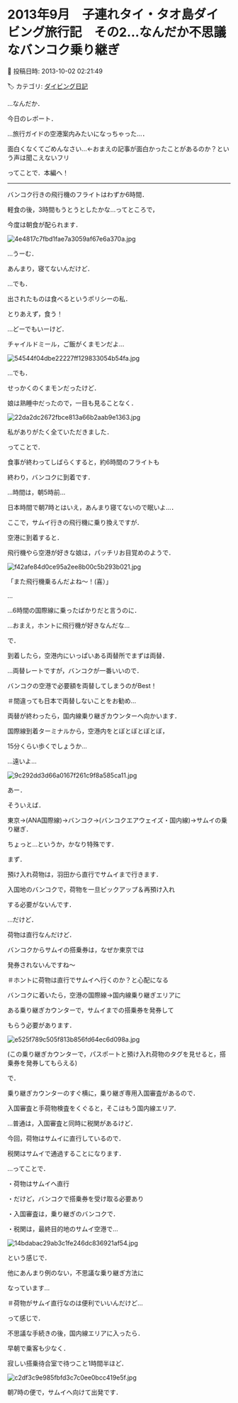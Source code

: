 # 2013年9月　子連れタイ・タオ島ダイビング旅行記　その2…なんだか不思議なバンコク乗り継ぎ

📅 投稿日時: 2013-10-02 02:21:49

🏷️ カテゴリ: [ダイビング日記](ce3a7a8d424d112fce83ee85c81a0e344.md)

…なんだか．


今日のレポート．


…旅行ガイドの空港案内みたいになっちゃった…．


面白くなくてごめんなさい…←おまえの記事が面白かったことがあるのか？という声は聞こえないフリ





ってことで．本編へ！


-----





バンコク行きの飛行機のフライトはわずか6時間．


軽食の後，3時間もうとうとしたかな…ってところで，


今度は朝食が配られます．




![4e4817c7fbd1fae7a3059af67e6a370a.jpg](images/4e4817c7fbd1fae7a3059af67e6a370a.jpg)




…うーむ．


あんまり，寝てないんだけど．


…でも．


出されたものは食べるというポリシーの私．


とりあえず，食う！





…どーでもいーけど．


チャイルドミール，ご飯がくまモンだよ…




![54544f04dbe22227ff129833054b54fa.jpg](images/54544f04dbe22227ff129833054b54fa.jpg)




…でも．


せっかくのくまモンだったけど．


娘は熟睡中だったので，一目も見ることなく．




![22da2dc2672fbce813a66b2aab9e1363.jpg](images/22da2dc2672fbce813a66b2aab9e1363.jpg)




私がありがたく全ていただきました．





ってことで．


食事が終わってしばらくすると，約6時間のフライトも


終わり，バンコクに到着です．


…時間は，朝5時前…


日本時間で朝7時とはいえ，あんまり寝てないので眠いよ…．





ここで，サムイ行きの飛行機に乗り換えですが．


空港に到着すると．


飛行機やら空港が好きな娘は，パッチリお目覚めのようで．




![f42afe84d0ce95a2ee8b00c5b293b021.jpg](images/f42afe84d0ce95a2ee8b00c5b293b021.jpg)




「また飛行機乗るんだよね～！(喜）」


…


…6時間の国際線に乗ったばかりだと言うのに．


…おまえ，ホントに飛行機が好きなんだな…





で．


到着したら，空港内にいっぱいある両替所でまずは両替．


…両替レートですが，バンコクが一番いいので．


バンコクの空港で必要額を両替してしまうのがBest！


＃間違っても日本で両替しないことをお勧め…





両替が終わったら，国内線乗り継ぎカウンターへ向かいます．


国際線到着ターミナルから，空港内をとぼとぼとぼとぼ，


15分くらい歩くでしょうか…


…遠いよ…




![9c292dd3d66a0167f261c9f8a585ca11.jpg](images/9c292dd3d66a0167f261c9f8a585ca11.jpg)







あー．


そういえば．


東京→(ANA国際線)→バンコク→(バンコクエアウェイズ・国内線)→サムイの乗り継ぎ．


ちょっと…というか，かなり特殊です．





まず．


預け入れ荷物は，羽田から直行でサムイまで行きます．


入国地のバンコクで，荷物を一旦ピックアップ＆再預け入れ


する必要がないんです．





…だけど．


荷物は直行なんだけど．


バンコクからサムイの搭乗券は，なぜか東京では


発券されないんですね～


＃ホントに荷物は直行でサムイへ行くのか？と心配になる


バンコクに着いたら，空港の国際線→国内線乗り継ぎエリアに


ある乗り継ぎカウンターで，サムイまでの搭乗券を発券して


もらう必要があります．




![e525f789c505f813b856fd64ec6d098a.jpg](images/e525f789c505f813b856fd64ec6d098a.jpg)




(この乗り継ぎカウンターで，パスポートと預け入れ荷物のタグを見せると，搭乗券を発券してもらえる)





で．


乗り継ぎカウンターのすぐ横に，乗り継ぎ専用入国審査があるので．


入国審査と手荷物検査をくぐると，そこはもう国内線エリア．





…普通は，入国審査と同時に税関があるけど．


今回，荷物はサムイに直行しているので．


税関はサムイで通過することになります．





…ってことで．


・荷物はサムイへ直行


・だけど，バンコクで搭乗券を受け取る必要あり


・入国審査は，乗り継ぎのバンコクで．


・税関は，最終目的地のサムイ空港で…




![14bdabac29ab3c1fe246dc836921af54.jpg](images/14bdabac29ab3c1fe246dc836921af54.jpg)




という感じで．


他にあんまり例のない，不思議な乗り継ぎ方法に


なっています…


＃荷物がサムイ直行なのは便利でいいんだけど…





って感じで．


不思議な手続きの後，国内線エリアに入ったら．


早朝で乗客も少なく．


寂しい搭乗待合室で待つこと1時間半ほど．




![c2df3c9e985fbfd3c7c0ee0bcc419e5f.jpg](images/c2df3c9e985fbfd3c7c0ee0bcc419e5f.jpg)







朝7時の便で，サムイへ向けて出発です．

